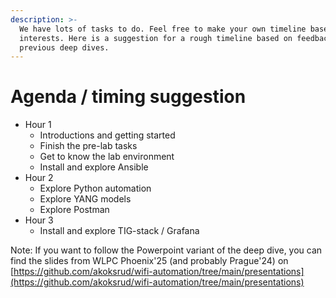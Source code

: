 ```yaml
---
description: >-
  We have lots of tasks to do. Feel free to make your own timeline based on
  interests. Here is a suggestion for a rough timeline based on feedback from
  previous deep dives.
---
```


# Agenda / timing suggestion

* Hour 1
  * Introductions and getting started
  * Finish the pre-lab tasks
  * Get to know the lab environment
  * Install and explore Ansible
* Hour 2
  * Explore Python automation
  * Explore YANG models
  * Explore Postman
* Hour 3
  * Install and explore TIG-stack / Grafana



Note: If you want to follow the Powerpoint variant of the deep dive, you can find the slides from WLPC Phoenix'25 (and probably Prague'24) on [https://github.com/akoksrud/wifi-automation/tree/main/presentations](https://github.com/akoksrud/wifi-automation/tree/main/presentations)
